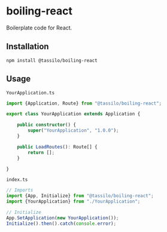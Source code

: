 # boiling-react

Boilerplate code for React.



## Installation

```
npm install @tassilo/boiling-react
```



## Usage

`YourApplication.ts`
```typescript
import {Application, Route} from "@tassilo/boiling-react";

export class YourApplication extends Application {

    public constructor() {
        super("YourApplication", "1.0.0");
    }

    public LoadRoutes(): Route[] {
        return [];
    }

}
```

`index.ts`
```typescript
// Imports
import {App, Initialize} from "@tassilo/boiling-react";
import {YourApplication} from "./YourApplication";

// Initialize
App.SetApplication(new YourApplication());
Initialize().then().catch(console.error);
```
